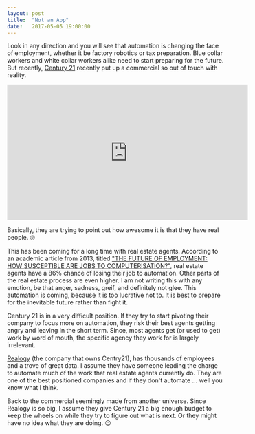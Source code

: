 ```yaml
---
layout: post
title:  "Not an App"
date:   2017-05-05 19:00:00
---
```


Look in any direction and you will see that automation is changing the face of employment, whether it be factory robotics or tax preparation. Blue collar workers and white collar workers alike need to start preparing for the future. But recently, [Century 21](http://www.century21.com/) recently put up a commercial so out of touch with reality.

<iframe width="560" height="315" src="https://www.youtube.com/embed/HYNMuy4Becs" frameborder="0" allowfullscreen></iframe>

Basically, they are trying to point out how awesome it is that they have real people. 🙄 

This has been coming for a long time with real estate agents. According to an academic article from 2013, titled ["THE FUTURE OF EMPLOYMENT: HOW SUSCEPTIBLE ARE JOBS TO COMPUTERISATION?"](http://www.oxfordmartin.ox.ac.uk/downloads/academic/The_Future_of_Employment.pdf), real estate agents have a 86% chance of losing their job to automation. Other parts of the real estate process are even higher. I am not writing this with any emotion, be that anger, sadness, greif, and definitely not glee. This automation is coming, because it is too lucrative not to. It is best to prepare for the inevitable future rather than fight it.

Century 21 is in a very difficult position. If they try to start pivoting their company to focus more on automation, they risk their best agents getting angry and leaving in the short term. Since, most agents get (or used to get) work by word of mouth, the specific agency they work for is largely irrelevant. 


[Realogy](https://realogy.com/) (the company that owns Centry21), has thousands of employees and a trove of great data. I assume they have someone leading the charge to automate much of the work that real estate agents currently do. They are one of the best positioned companies and if they don't automate … well you know what I think.

Back to the commercial seemingly made from another universe. Since Realogy is so big, I assume they give Century 21 a big enough budget to keep the wheels on while they try to figure out what is next. Or they might have no idea what they are doing. 😉